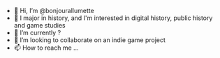 - 👋 Hi, I’m @bonjourallumette
- 👀 I major in history, and I'm interested in digital history, public history and game studies
- 🌱 I’m currently ?
- 💞️ I’m looking to collaborate on an indie game project
- 📫 How to reach me ...

<!---
bonjourallumette/bonjourallumette is a ✨ special ✨ repository because its `README.md` (this file) appears on your GitHub profile.
You can click the Preview link to take a look at your changes.
--->
